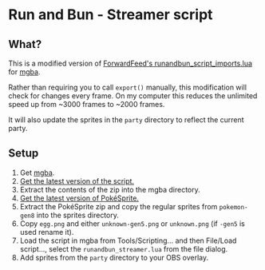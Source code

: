 # Run and Bun - Streamer script

## What?
This is a modified version of [ForwardFeed's runandbun_script_imports.lua](https://github.com/ForwardFeed/runbuncalc/blob/master/src/runandbun_script_imports.lua) for [mgba](https://mgba.io/).

Rather than requiring you to call `export()` manually, this modification will check for changes every frame. On my computer this reduces the unlimited speed up from ~3000 frames to ~2000 frames.

It will also update the sprites in the `party` directory to reflect the current party.

## Setup
1. Get [mgba](https://mgba.io/).
2. [Get the latest version of the script.](https://github.com/PeachIceTea/runandbun_streamer.lua/archive/refs/heads/master.zip)
3. Extract the contents of the zip into the mgba directory.
4. [Get the latest version of PokéSprite.](https://github.com/msikma/pokesprite/archive/refs/heads/master.zip)
5. Extract the PokéSprite zip and copy the regular sprites from `pokemon-gen8` into the sprites directory.
6. Copy `egg.png` and either `unknown-gen5.png` or `unknown.png` (if `-gen5` is used rename it).
8. Load the script in mgba from Tools/Scripting... and then File/Load script..., select the `runandbun_streamer.lua` from the file dialog.
9. Add sprites from the `party` directory to your OBS overlay.
